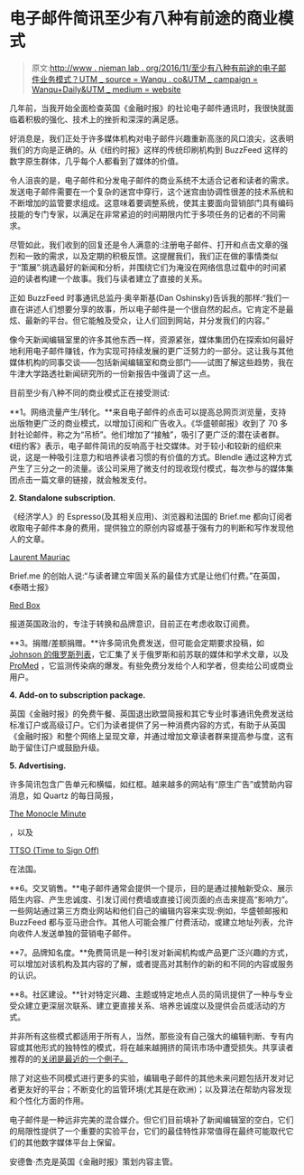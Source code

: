 # 电子邮件简讯至少有八种有前途的商业模式

> 原文:[http://www . nieman lab . org/2016/11/至少有八种有前途的电子邮件业务模式？UTM _ source = Wanqu . co&UTM _ campaign = Wanqu+Daily&UTM _ medium = website](http://www.niemanlab.org/2016/11/there-are-at-least-eight-promising-business-models-for-email-newsletters/?utm_source=wanqu.co&utm_campaign=Wanqu+Daily&utm_medium=website)

几年前，当我开始全面检查英国《金融时报》的社论电子邮件通讯时，我很快就面临着积极的强化、技术上的挫折和深深的满足感。

好消息是，我们正处于许多媒体机构对电子邮件兴趣重新高涨的风口浪尖，这表明我们的方向是正确的。从《纽约时报》这样的传统印刷机构到 BuzzFeed 这样的数字原生群体，几乎每个人都看到了媒体的价值。

令人沮丧的是，电子邮件和分发电子邮件的商业系统不太适合记者和读者的需求。发送电子邮件需要在一个复杂的迷宫中穿行，这个迷宫由协调性很差的技术系统和不断增加的监管要求组成。这意味着要调整系统，使其主要面向营销部门具有编码技能的专门专家，以满足在非常紧迫的时间期限内忙于多项任务的记者的不同需求。

尽管如此，我们收到的回复还是令人满意的:注册电子邮件、打开和点击文章的强烈和一致的需求，以及定期的积极反馈。这提醒我们，我们正在做的事情类似于“策展”:挑选最好的新闻和分析，并围绕它们为淹没在网络信息过载中的时间紧迫的读者构建一个故事。我们与读者建立了直接的关系。

正如 BuzzFeed 时事通讯总监丹·奥辛斯基(Dan Oshinsky)告诉我的那样:“我们一直在讲述人们想要分享的故事，所以电子邮件是一个很自然的起点。它肯定不是最炫、最新的平台。但它能触及受众，让人们回到网站，并分发我们的内容。”

像今天新闻编辑室里的许多其他东西一样，资源紧张，媒体集团仍在探索如何最好地利用电子邮件赚钱，作为实现可持续发展的更广泛努力的一部分。这让我与其他媒体机构的同事交谈——包括新闻编辑室和商业部门——试图了解这些趋势，我在牛津大学路透社新闻研究所的一份新报告中强调了这一点。

目前至少有八种不同的商业模式正在接受测试:

**1。网络流量产生/转化。**来自电子邮件的点击可以提高总网页浏览量，支持出版物更广泛的商业模式，以增加订阅和广告收入。《华盛顿邮报》收到了 70 多封社论邮件，称之为“吊桥”。他们增加了“接触”，吸引了更广泛的潜在读者群。《纽约客》表示，电子邮件简讯的反响高于社交媒体。对于较小和较新的组织来说，这是一种吸引注意力和培养读者习惯的有价值的方式。Blendle 通过这种方式产生了三分之一的流量。该公司采用了微支付的现收现付模式，每次参与的媒体集团点击一篇文章的链接，就会触发支付。

**2\. Standalone subscription.**

《经济学人》的 Espresso(及其相关应用)、浏览器和法国的 Brief.me 都向订阅者收取电子邮件本身的费用，提供独立的原创内容或基于强有力的判断和写作发现他人的文章。

[Laurent Mauriac](https://twitter.com/lmauriac)

Brief.me 的创始人说:“与读者建立牢固关系的最佳方式是让他们付费。”在英国，《泰晤士报》

[Red Box](http://www.thetimes.co.uk/redbox/)

报道英国政治的，专注于转换和品牌意识，目前正在考虑收取订阅费。

**3。捐赠/差额捐赠。**许多简讯免费发送，但可能会定期要求投稿，如 [Johnson 的俄罗斯列表](http://russialist.org/)，它汇集了关于俄罗斯和前苏联的媒体和学术文章，以及 [ProMed](http://www.promedmail.org/) ，它监测传染病的爆发。有些免费分发给个人和学者，但卖给公司或商业用户。

**4\. Add-on to subscription package.**

英国《金融时报》的免费午餐、英国退出欧盟简报和其它专业时事通讯免费发送给标准订户或高级订户。它们为读者提供了另一种消费内容的方式，有助于从英国《金融时报》和整个网络上呈现文章，并通过增加文章读者群来提高参与度，这有助于留住订户或鼓励升级。

**5\. Advertising.**

许多简讯包含广告单元和横幅，如红框。越来越多的网站有“原生广告”或赞助内容消息，如 Quartz 的每日简报，

[The Monocle Minute](https://monocle.com/minute/)

，以及

[TTSO (Time to Sign Off)](https://timetosignoff.fr/)

在法国。

**6。交叉销售。**电子邮件通常会提供一个提示，目的是通过接触新受众、展示陌生内容、产生忠诚度、引发订阅付费墙或直接订阅页面的点击来提高“影响力”。一些网站通过第三方商业网站和他们自己的编辑内容来实现:例如，华盛顿邮报和 BuzzFeed 都与亚马逊合作。其他人可能会推广付费活动，或建立地址列表，允许向收件人发送单独的营销电子邮件。

**7。品牌知名度。**免费简讯是一种引发对新闻机构或产品更广泛兴趣的方式，可以增加对该机构及其内容的了解，或者提高对其制作的新的和不同的内容或服务的认识。

**8。社区建设。**针对特定兴趣、主题或特定地点人员的简讯提供了一种与专业受众建立更深层次联系、建立更直接关系、培养忠诚度以及提供会员或活动的方式。

并非所有这些模式都适用于所有人，当然，那些没有自己强大的编辑判断、专有内容或其他形式的独特性的模式，将在越来越拥挤的简讯市场中遭受损失。共享读者推荐的的[关闭是最近的一个例子。](http://www.niemanlab.org/2016/07/the-share-one-link-per-day-platform-this-is-shutting-down/)

除了对这些不同模式进行更多的实验，编辑电子邮件的其他未来问题包括开发对记者更友好的平台；不断变化的监管环境(尤其是在欧洲)；以及算法在帮助内容发现和个性化方面的作用。

电子邮件是一种远非完美的混合媒介。但它们目前填补了新闻编辑室的空白，它们的局限性提供了一个重要的实验平台，它们的最佳特性非常值得在最终可能取代它们的其他数字媒体平台上保留。

安德鲁·杰克是英国《金融时报》策划内容主管。